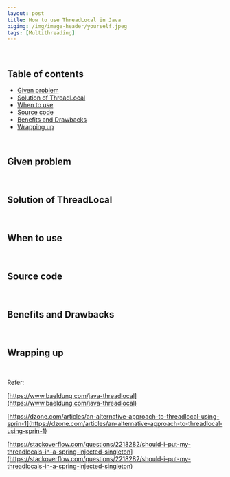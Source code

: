 ```yaml
---
layout: post
title: How to use ThreadLocal in Java
bigimg: /img/image-header/yourself.jpeg
tags: [Multithreading]
---
```





<br>

## Table of contents
- [Given problem](#given-problem)
- [Solution of ThreadLocal](#solution-of-threadlocal)
- [When to use](#when-to-use)
- [Source code](#source-code)
- [Benefits and Drawbacks](#benefits-and-drawbacks)
- [Wrapping up](#wrapping-up)


<br>

## Given problem





<br>

## Solution of ThreadLocal






<br>

## When to use




<br>

## Source code




<br>

## Benefits and Drawbacks




<br>

## Wrapping up




<br>

Refer:

[https://www.baeldung.com/java-threadlocal](https://www.baeldung.com/java-threadlocal)

[https://dzone.com/articles/an-alternative-approach-to-threadlocal-using-sprin-1](https://dzone.com/articles/an-alternative-approach-to-threadlocal-using-sprin-1)

[https://stackoverflow.com/questions/2218282/should-i-put-my-threadlocals-in-a-spring-injected-singleton](https://stackoverflow.com/questions/2218282/should-i-put-my-threadlocals-in-a-spring-injected-singleton)

[]()